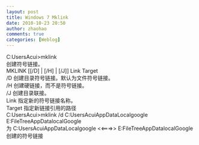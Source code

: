 ```yaml
---
layout: post
title: Windows 7 Mklink
date: 2010-10-23 20:50
author: zhaohao
comments: true
categories: [Weblog]
---
```

C:UsersAcui&gt;mklink<br />
创建符号链接。<br />
MKLINK [[/D] | [/H] | [/J]] Link Target<br />
/D 创建目录符号链接。默认为文件符号链接。<br />
/H 创建硬链接，而不是符号链接。<br />
/J 创建目录联接。<br />
Link 指定新的符号链接名称。<br />
Target 指定新链接引用的路径<br />
C:UsersAcui&gt;mklink /d C:UsersAcuiAppDataLocalgoogle E:FileTreeAppDatalocalGoogle<br />
为 C:UsersAcuiAppDataLocalgoogle &lt;&lt;===&gt;&gt; E:FileTreeAppDatalocalGoogle 创建的符号链接
